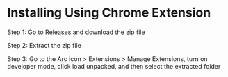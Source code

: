 # Installing Using Chrome Extension

Step 1: Go to [Releases](https://github.com/JuviGamez/Arc_Browser_F11_Script/releases/tag/1.0.1) and download the zip file

Step 2: Extract the zip file

Step 3: Go to the Arc icon > Extensions > Manage Extensions, turn on developer mode, click load unpacked, and then select the extracted folder
